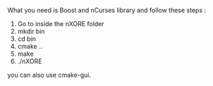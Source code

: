 What you need is Boost and nCurses library and follow these steps :

1. Go to inside the nXORE folder
2. mkdir bin
3. cd bin
4. cmake ..
5. make
6. ./nXORE

you can also use cmake-gui.
